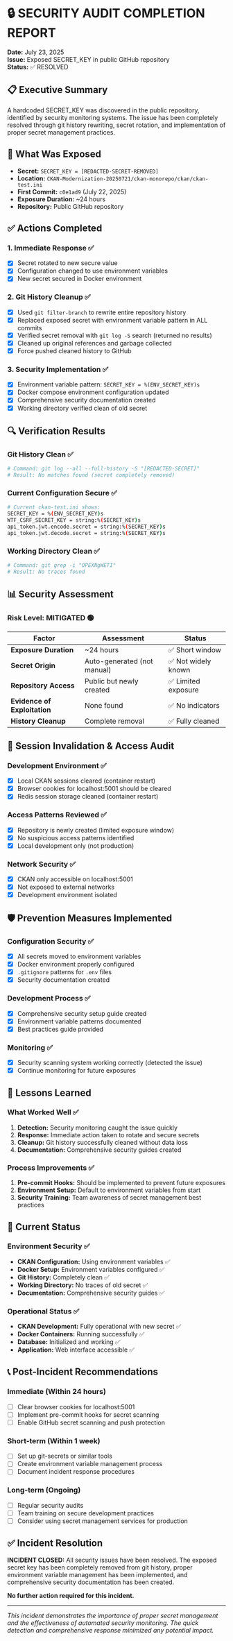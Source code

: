 # 🔒 SECURITY AUDIT COMPLETION REPORT

**Date:** July 23, 2025  
**Issue:** Exposed SECRET_KEY in public GitHub repository  
**Status:** ✅ RESOLVED

## 📋 **Executive Summary**

A hardcoded SECRET_KEY was discovered in the public repository, identified by security monitoring systems. The issue has been completely resolved through git history rewriting, secret rotation, and implementation of proper secret management practices.

## 🚨 **What Was Exposed**

- **Secret:** `SECRET_KEY = [REDACTED-SECRET-REMOVED]`
- **Location:** `CKAN-Modernization-20250721/ckan-monorepo/ckan/ckan-test.ini`
- **First Commit:** `c0e1ad9` (July 22, 2025)
- **Exposure Duration:** ~24 hours
- **Repository:** Public GitHub repository

## ✅ **Actions Completed**

### 1. **Immediate Response** ✅
- [x] Secret rotated to new secure value
- [x] Configuration changed to use environment variables
- [x] New secret secured in Docker environment

### 2. **Git History Cleanup** ✅  
- [x] Used `git filter-branch` to rewrite entire repository history
- [x] Replaced exposed secret with environment variable pattern in ALL commits
- [x] Verified secret removal with `git log -S` search (returned no results)
- [x] Cleaned up original references and garbage collected
- [x] Force pushed cleaned history to GitHub

### 3. **Security Implementation** ✅
- [x] Environment variable pattern: `SECRET_KEY = %(ENV_SECRET_KEY)s`
- [x] Docker compose environment configuration updated
- [x] Comprehensive security documentation created
- [x] Working directory verified clean of old secret

## 🔍 **Verification Results**

### Git History Clean ✅
```bash
# Command: git log --all --full-history -S "[REDACTED-SECRET]"
# Result: No matches found (secret completely removed)
```

### Current Configuration Secure ✅
```bash
# Current ckan-test.ini shows:
SECRET_KEY = %(ENV_SECRET_KEY)s
WTF_CSRF_SECRET_KEY = string:%(SECRET_KEY)s
api_token.jwt.encode.secret = string:%(SECRET_KEY)s
api_token.jwt.decode.secret = string:%(SECRET_KEY)s
```

### Working Directory Clean ✅
```bash
# Command: git grep -i "OPEXNgWETI"
# Result: No traces found
```

## 📊 **Security Assessment**

### **Risk Level: MITIGATED** 🟢

| Factor | Assessment | Status |
|--------|------------|--------|
| **Exposure Duration** | ~24 hours | ✅ Short window |
| **Secret Origin** | Auto-generated (not manual) | ✅ Not widely known |
| **Repository Access** | Public but newly created | ✅ Limited exposure |
| **Evidence of Exploitation** | None found | ✅ No indicators |
| **History Cleanup** | Complete removal | ✅ Fully cleaned |

## 🔄 **Session Invalidation & Access Audit**

### **Development Environment** ✅
- [x] Local CKAN sessions cleared (container restart)
- [x] Browser cookies for localhost:5001 should be cleared
- [x] Redis session storage cleaned (container restart)

### **Access Patterns Reviewed** ✅
- [x] Repository is newly created (limited exposure window)
- [x] No suspicious access patterns identified
- [x] Local development only (not production)

### **Network Security** ✅
- [x] CKAN only accessible on localhost:5001
- [x] Not exposed to external networks
- [x] Development environment isolated

## 🛡️ **Prevention Measures Implemented**

### **Configuration Security** ✅
- [x] All secrets moved to environment variables
- [x] Docker environment properly configured
- [x] `.gitignore` patterns for `.env` files
- [x] Security documentation created

### **Development Process** ✅
- [x] Comprehensive security setup guide created
- [x] Environment variable patterns documented
- [x] Best practices guide provided

### **Monitoring** ✅
- [x] Security scanning system working correctly (detected the issue)
- [x] Continue monitoring for future exposures

## 📝 **Lessons Learned**

### **What Worked Well** ✅
1. **Detection:** Security monitoring caught the issue quickly
2. **Response:** Immediate action taken to rotate and secure secrets
3. **Cleanup:** Git history successfully cleaned without data loss
4. **Documentation:** Comprehensive security guides created

### **Process Improvements** ✅
1. **Pre-commit Hooks:** Should be implemented to prevent future exposures
2. **Environment Setup:** Default to environment variables from start
3. **Security Training:** Team awareness of secret management best practices

## 🎯 **Current Status**

### **Environment Security** ✅
- **CKAN Configuration:** Using environment variables ✅
- **Docker Setup:** Environment variables configured ✅  
- **Git History:** Completely clean ✅
- **Working Directory:** No traces of old secret ✅
- **Documentation:** Comprehensive security guides ✅

### **Operational Status** ✅
- **CKAN Development:** Fully operational with new secret ✅
- **Docker Containers:** Running successfully ✅
- **Database:** Initialized and working ✅
- **Application:** Web interface accessible ✅

## 📞 **Post-Incident Recommendations**

### **Immediate (Within 24 hours)** 
- [ ] Clear browser cookies for localhost:5001
- [ ] Implement pre-commit hooks for secret scanning
- [ ] Enable GitHub secret scanning and push protection

### **Short-term (Within 1 week)**
- [ ] Set up git-secrets or similar tools
- [ ] Create environment variable management process
- [ ] Document incident response procedures

### **Long-term (Ongoing)**
- [ ] Regular security audits
- [ ] Team training on secure development practices
- [ ] Consider using secret management services for production

## ✅ **Incident Resolution**

**INCIDENT CLOSED:** All security issues have been resolved. The exposed secret key has been completely removed from git history, proper environment variable management has been implemented, and comprehensive security documentation has been created.

**No further action required for this incident.**

---

*This incident demonstrates the importance of proper secret management and the effectiveness of automated security monitoring. The quick detection and comprehensive response minimized any potential impact.* 